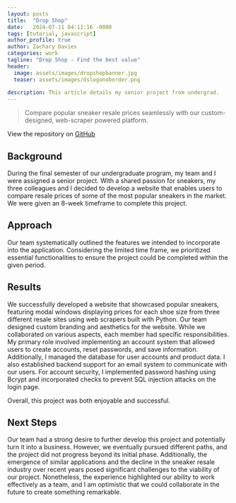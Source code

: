 ```yaml
---
layout: posts
title:  "Drop Shop"
date:   2024-07-11 04:11:16 -0000
tags: [tutorial, javascript]
author_profile: true
author: Zachary Davies
categories: work
tagline: "Drop Shop - Find the best value"
header:
  image: assets/images/dropshopbanner.jpg
  teaser: assets/images/dslogonoborder.png
  
description: This article details my senior project from undergrad.
---
```


> Compare popular sneaker resale prices seamlessly with our custom-designed, web-scraper powered platform.

View the repository on [GitHub](https://github.com/DropShopProject/drop-shop)

## Background
During the final semester of our undergraduate program, my team and I were assigned a senior project. With a shared passion for sneakers, my three colleagues and I decided to develop a website that enables users to compare resale prices of some of the most popular sneakers in the market. We were given an 8-week timeframe to complete this project.

## Approach
Our team systematically outlined the features we intended to incorporate into the application. Considering the limited time frame, we prioritized essential functionalities to ensure the project could be completed within the given period.

## Results
We successfully developed a website that showcased popular sneakers, featuring modal windows displaying prices for each shoe size from three different resale sites using web scrapers built with Python. Our team designed custom branding and aesthetics for the website. While we collaborated on various aspects, each member had specific responsibilities. My primary role involved implementing an account system that allowed users to create accounts, reset passwords, and save information. Additionally, I managed the database for user accounts and product data. I also established backend support for an email system to communicate with our users. For account security, I implemented password hashing using Bcrypt and incorporated checks to prevent SQL injection attacks on the login page.

Overall, this project was both enjoyable and successful.

## Next Steps
Our team had a strong desire to further develop this project and potentially turn it into a business. However, we eventually pursued different paths, and the project did not progress beyond its initial phase. Additionally, the emergence of similar applications and the decline in the sneaker resale industry over recent years posed significant challenges to the viability of our project. Nonetheless, the experience highlighted our ability to work effectively as a team, and I am optimistic that we could collaborate in the future to create something remarkable.